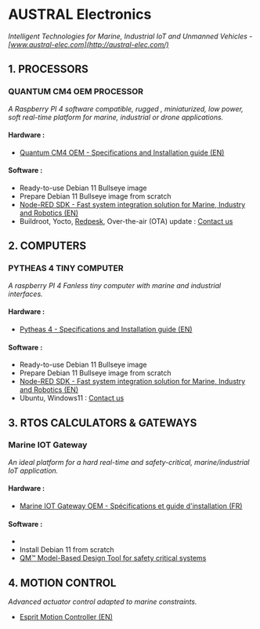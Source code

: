 # AUSTRAL Electronics
*Intelligent Technologies for Marine, Industrial IoT and Unmanned Vehicles - [www.austral-elec.com](http://austral-elec.com/)*

## 1. PROCESSORS

### QUANTUM CM4 OEM PROCESSOR
*A Raspberry PI 4 software compatible, rugged , miniaturized, low power, soft real-time platform for marine, industrial or drone applications.*
#### Hardware :
* [Quantum CM4 OEM - Specifications and Installation guide (EN)](https://github.com/austral-electronics/wiki/blob/main/Quantum_CM4_OEM_02_Brief.pdf)
#### Software :
* Ready-to-use Debian 11 Bullseye image
* Prepare Debian 11 Bullseye image from scratch
* [Node-RED SDK - Fast system integration solution for Marine, Industry and Robotics (EN)](https://github.com/austral-electronics/wiki/wiki/Quantum-SDK)
* Buildroot, Yocto, [Redpesk](https://redpesk.bzh/welcome/home), Over-the-air (OTA) update : [Contact us](http://austral-eng.com/contact/)

## 2. COMPUTERS

### PYTHEAS 4 TINY COMPUTER
*A raspberry PI 4 Fanless tiny computer with marine and industrial interfaces.*
#### Hardware :
* [Pytheas 4 - Specifications and Installation guide (EN)](https://github.com/austral-electronics/wiki/blob/main/QuantumLiteInstalGuideV12.pdf)
#### Software :
* Ready-to-use Debian 11 Bullseye image
* Prepare Debian 11 Bullseye image from scratch
* [Node-RED SDK - Fast system integration solution for Marine, Industry and Robotics (EN)](https://github.com/austral-electronics/wiki/wiki/Quantum-SDK)
* Ubuntu, Windows11 : [Contact us](http://austral-eng.com/contact/)

## 3. RTOS CALCULATORS & GATEWAYS
### Marine IOT Gateway
*An ideal platform for a hard real-time and safety-critical, marine/industrial IoT application.*
#### Hardware :
* [Marine IOT Gateway OEM - Spécifications et guide d'installation (FR)](https://github.com/austral-electronics/wiki/blob/main/Marine%20IOT%20Gateway_03.pdf)
#### Software :
* 
* Install Debian 11 from scratch
* [QM™ Model-Based Design Tool for safety critical systems](https://www.state-machine.com/products/qm)


## 4. MOTION CONTROL
*Advanced actuator control adapted to marine constraints.*
* [Esprit Motion Controller (EN)](https://github.com/austral-electronics/wiki/blob/main/EspritInstalGuideV14.pdf)

